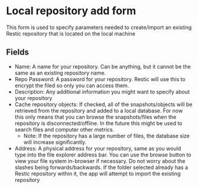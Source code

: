 # Local repository add form

This form is used to specify parameters needed to create/import an existing Restic repository that is located on the local machine

## Fields

* Name: A name for your repository. Can be anything, but it cannot be the same as an existing repository name.
* Repo Password: A password for your repository. Restic will use this to encrypt the filed so only you can access them.
* Description: Any additional information you might want to specify about your repository
* Cache repository objects: If checked, all of the snapshots/objects will be retrieved from the repository and added to a local database. For now this only means that you can browse the snapshots/files when the repository is disconnected/offline. In the future this might be used to search files and computer other metrics.
  * Note: If the repository has a large number of files, the database size will increase significantly.
* Address: A physical address for your repository, same as you would type into the file explorer address bar. You can use the browse button to view your file system in-browser if necessary. Do not worry about the slashes being forwards/backwards. If the folder selected already has a Restic repository within it, the app will attempt to import the existing repository
